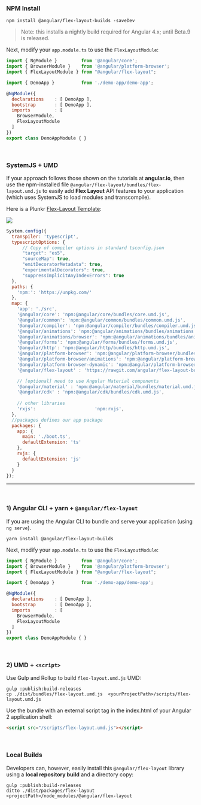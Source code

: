 ### NPM Install

```terminal
npm install @angular/flex-layout-builds -saveDev
```

> Note: this installs a nightly build required for Angular 4.x; until Beta.9 is released.

Next, modify your `app.module.ts` to use the `FlexLayoutModule`:

```js
import { NgModule }         from '@angular/core';
import { BrowserModule }    from '@angular/platform-browser';
import { FlexLayoutModule } from "@angular/flex-layout";

import { DemoApp }          from './demo-app/demo-app';

@NgModule({
  declarations    : [ DemoApp ],
  bootstrap       : [ DemoApp ],
  imports         : [
    BrowserModule,
    FlexLayoutModule
  ]
})
export class DemoAppModule { }
```

<br/>

### SystemJS + UMD

If your approach follows those shown on the tutorials at **angular.io**, then use the npm-installed file `@angular/flex-layout/bundles/flex-layout.umd.js` to easily add **Flex Layout** API features to your application 
(which uses SystemJS to load modules and transcompile).

Here is a Plunkr [Flex-Layout Template](https://plnkr.co/edit/h8hzyoEyqdCXmTBA7DfK?p=preview):

<a href="https://plnkr.co/edit/h8hzyoEyqdCXmTBA7DfK?p=preview" target="_blank">
<img src="https://cloud.githubusercontent.com/assets/210413/21197851/9bb2de6c-c202-11e6-9165-53c08663d788.png"></img>
</a>

<br/>

```js
System.config({
  transpiler: 'typescript',
  typescriptOptions: {
      // Copy of compiler options in standard tsconfig.json
      "target": "es5",
      "sourceMap": true,
      "emitDecoratorMetadata": true,
      "experimentalDecorators": true,
      "suppressImplicitAnyIndexErrors": true
  },
  paths: {
    'npm:': 'https://unpkg.com/'
  },
  map: {    
    'app': './src',
    '@angular/core': 'npm:@angular/core/bundles/core.umd.js',
    '@angular/common': 'npm:@angular/common/bundles/common.umd.js',
    '@angular/compiler': 'npm:@angular/compiler/bundles/compiler.umd.js',
    '@angular/animations': 'npm:@angular/animations/bundles/animations.umd.js',
    '@angular/animations/browser': 'npm:@angular/animations/bundles/animations-browser.umd.js',
    '@angular/forms': 'npm:@angular/forms/bundles/forms.umd.js',
    '@angular/http': 'npm:@angular/http/bundles/http.umd.js',
    '@angular/platform-browser': 'npm:@angular/platform-browser/bundles/platform-browser.umd.js',
    '@angular/platform-browser/animations': 'npm:@angular/platform-browser/bundles/platform-browser-animations.umd.js',
    '@angular/platform-browser-dynamic': 'npm:@angular/platform-browser-dynamic/bundles/platform-browser-dynamic.umd.js',
    '@angular/flex-layout' : 'https://rawgit.com/angular/flex-layout-builds/master/bundles/flex-layout.umd.js',

    // [optional] need to use Angular Material components
    '@angular/material' : 'npm:@angular/material/bundles/material.umd.js',
    '@angular/cdk' : 'npm:@angular/cdk/bundles/cdk.umd.js',
    
    // other libraries
    'rxjs':                      'npm:rxjs',
  },
  //packages defines our app package
  packages: {
    app: {
      main: './boot.ts',
      defaultExtension: 'ts'
    },
    rxjs: {
      defaultExtension: 'js'
    }
  }
});
```
----

<br/>

### 1) Angular CLI + **yarn** + `@angular/flex-layout`

If you are using the Angular CLI to bundle and serve your application (using `ng serve`). 

```terminal
yarn install @angular/flex-layout-builds
```

Next, modify your `app.module.ts` to use the `FlexLayoutModule`:

```js
import { NgModule }         from '@angular/core';
import { BrowserModule }    from '@angular/platform-browser';
import { FlexLayoutModule } from "@angular/flex-layout";

import { DemoApp }          from './demo-app/demo-app';

@NgModule({
  declarations    : [ DemoApp ],
  bootstrap       : [ DemoApp ],
  imports         : [
    BrowserModule,
    FlexLayoutModule
  ]
})
export class DemoAppModule { }
```

<br/>

### 2) UMD + `<script>`

Use Gulp and Rollup to build `flex-layout.umd.js` UMD:

```console
gulp :publish:build-releases
cp ./dist/bundles/flex-layout.umd.js  <yourProjectPath>/scripts/flex-layout.umd.js
```

Use the bundle with an external script tag in the index.html of your Angular 2 application shell:

```html
<script src="/scripts/flex-layout.umd.js"></script>

```

<br/>

### Local Builds

Developers can, however, easily install this `@angular/flex-layout` library using a **local repository build** 
and a directory copy:

```console
gulp :publish:build-releases
ditto ./dist/packages/flex-layout <projectPath>/node_modules/@angular/flex-layout
```

